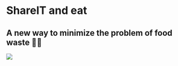 # ShareIT and eat
## A new way to minimize the problem of food waste 🌱🧡

<img src="https://github.com/HelloNatalia/licencjat-frontend/readme-img/screen.png"/>
